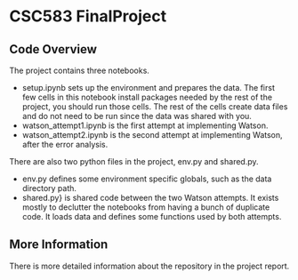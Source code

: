 # CSC583 FinalProject

## Code Overview 
The project contains three notebooks. 

- setup.ipynb sets up the environment and prepares the data. The first few cells in this notebook install packages needed by the rest of the project, you should run those cells. The rest of the cells create data files and do not need to be run since the data was shared with you.
- watson_attempt1.ipynb is the first attempt at implementing Watson.
- watson_attempt2.ipynb is the second attempt at implementing Watson, after the error analysis.

There are also two python files in the project, env.py and shared.py.
- env.py defines some environment specific globals, such as the data directory path.
- shared.py} is shared code between the two Watson attempts. It exists mostly to declutter the notebooks from having a bunch of duplicate code. It loads data and defines some functions used by both attempts.

## More Information
There is more detailed information about the repository in the project report.